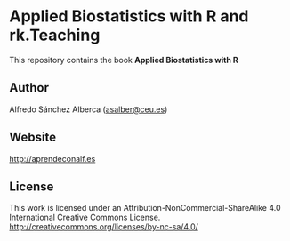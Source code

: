 # Applied Biostatistics with R and rk.Teaching

This repository contains the book **Applied Biostatistics with R**

## Author
Alfredo Sánchez Alberca (asalber@ceu.es)

## Website
http://aprendeconalf.es

## License
This work is licensed under an Attribution-NonCommercial-ShareAlike 4.0 International Creative Commons License. 
http://creativecommons.org/licenses/by-nc-sa/4.0/
